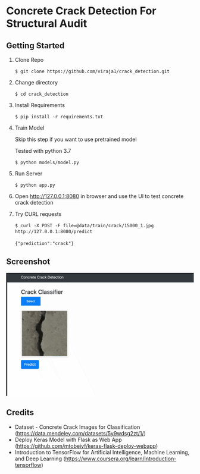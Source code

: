 # Concrete Crack Detection For Structural Audit


## Getting Started

1) Clone Repo
    ```
    $ git clone https://github.com/viraja1/crack_detection.git
    ```
2) Change directory
    ```
    $ cd crack_detection
    ```

3) Install Requirements
    ```
    $ pip install -r requirements.txt
    ```
4) Train Model 
   
   Skip this step if you want to use pretrained model
   
   Tested with python 3.7
   ```
   $ python models/model.py
   ```
5) Run Server
   ```
   $ python app.py
   ``` 
6) Open http://127.0.0.1:8080 in browser and use the UI to test concrete crack detection

7) Try CURL requests
   ```
   $ curl -X POST -F file=@data/train/crack/15000_1.jpg http://127.0.0.1:8080/predict
   
   {"prediction":"crack"} 
   ```

## Screenshot

![](screenshots/crack.gif)

## Credits
* Dataset - Concrete Crack Images for Classification (https://data.mendeley.com/datasets/5y9wdsg2zt/1/)
* Deploy Keras Model with Flask as Web App
  (https://github.com/mtobeiyf/keras-flask-deploy-webapp)
* Introduction to TensorFlow for Artificial Intelligence, Machine Learning, and Deep Learning
  (https://www.coursera.org/learn/introduction-tensorflow)